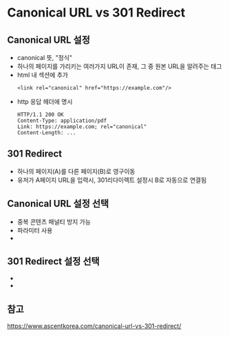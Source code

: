 # Canonical URL vs 301 Redirect

## Canonical URL 설정
- canonical 뜻, "정식"
- 하나의 페이지를 가리키는 여러가지 URL이 존재, 그 중 원본 URL을 알려주는 태그
- html 내 <head> 섹션에 추가
  ```
  <link rel="canonical" href="https://example.com"/>
  ```
- http 응답 헤더에 명시
  ```
  HTTP/1.1 200 OK
  Content-Type: application/pdf
  Link: https://example.com; rel="canonical"
  Content-Length: ...
  ```

## 301 Redirect
- 하나의 페이지(A)를 다른 페이지(B)로 영구이동
- 유저가 A페이지 URL을 입력시, 301리다이렉트 설정시 B로 자동으로 연결됨

## Canonical URL 설정 선택
- 중복 콘텐츠 패널티 방지 가능
- 파라미터 사용
- 

## 301 Redirect 설정 선택 
- 
- 
  
## 참고
https://www.ascentkorea.com/canonical-url-vs-301-redirect/
